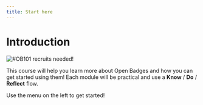 ```yaml
---
title: Start here
---
```


# Introduction

<img src="{{ site.baseurl }}/img/visual-thinkery/OB101-recruits-needed.png" alt="#OB101 recruits needed!">

This course will help you learn more about Open Badges and how you can get started using them! Each module will be practical and use a **Know** / **Do** / **Reflect** flow.

Use the menu on the left to get started!
